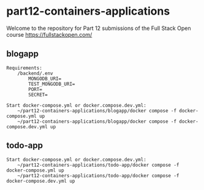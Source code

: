 # part12-containers-applications
Welcome to the repository for Part 12 submissions of the Full Stack Open course https://fullstackopen.com/ 

## blogapp
    Requirements:
        /backend/.env
            MONGODB_URI=
            TEST_MONGODB_URI=
            PORT=
            SECRET=

    Start docker-compose.yml or docker.compose.dev.yml: 
        ~/part12-containers-applications/blogapp/docker compose -f docker-compose.yml up
        ~/part12-containers-applications/blogapp/docker compose -f docker-compose.dev.yml up

## todo-app
    Start docker-compose.yml or docker.compose.dev.yml: 
        ~/part12-containers-applications/todo-app/docker compose -f docker-compose.yml up
        ~/part12-containers-applications/todo-app/docker compose -f docker-compose.dev.yml up

